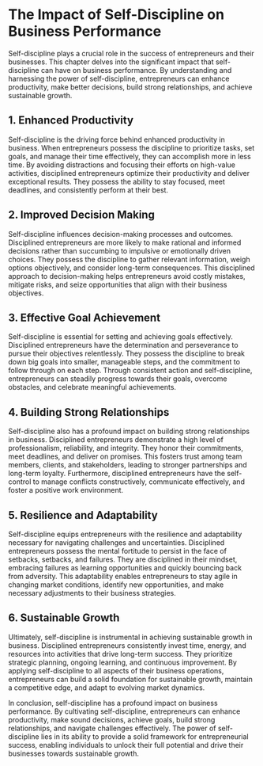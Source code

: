 The Impact of Self-Discipline on Business Performance
================================================================

Self-discipline plays a crucial role in the success of entrepreneurs and their businesses. This chapter delves into the significant impact that self-discipline can have on business performance. By understanding and harnessing the power of self-discipline, entrepreneurs can enhance productivity, make better decisions, build strong relationships, and achieve sustainable growth.

**1. Enhanced Productivity**
----------------------------

Self-discipline is the driving force behind enhanced productivity in business. When entrepreneurs possess the discipline to prioritize tasks, set goals, and manage their time effectively, they can accomplish more in less time. By avoiding distractions and focusing their efforts on high-value activities, disciplined entrepreneurs optimize their productivity and deliver exceptional results. They possess the ability to stay focused, meet deadlines, and consistently perform at their best.

**2. Improved Decision Making**
-------------------------------

Self-discipline influences decision-making processes and outcomes. Disciplined entrepreneurs are more likely to make rational and informed decisions rather than succumbing to impulsive or emotionally driven choices. They possess the discipline to gather relevant information, weigh options objectively, and consider long-term consequences. This disciplined approach to decision-making helps entrepreneurs avoid costly mistakes, mitigate risks, and seize opportunities that align with their business objectives.

**3. Effective Goal Achievement**
---------------------------------

Self-discipline is essential for setting and achieving goals effectively. Disciplined entrepreneurs have the determination and perseverance to pursue their objectives relentlessly. They possess the discipline to break down big goals into smaller, manageable steps, and the commitment to follow through on each step. Through consistent action and self-discipline, entrepreneurs can steadily progress towards their goals, overcome obstacles, and celebrate meaningful achievements.

**4. Building Strong Relationships**
------------------------------------

Self-discipline also has a profound impact on building strong relationships in business. Disciplined entrepreneurs demonstrate a high level of professionalism, reliability, and integrity. They honor their commitments, meet deadlines, and deliver on promises. This fosters trust among team members, clients, and stakeholders, leading to stronger partnerships and long-term loyalty. Furthermore, disciplined entrepreneurs have the self-control to manage conflicts constructively, communicate effectively, and foster a positive work environment.

**5. Resilience and Adaptability**
----------------------------------

Self-discipline equips entrepreneurs with the resilience and adaptability necessary for navigating challenges and uncertainties. Disciplined entrepreneurs possess the mental fortitude to persist in the face of setbacks, setbacks, and failures. They are disciplined in their mindset, embracing failures as learning opportunities and quickly bouncing back from adversity. This adaptability enables entrepreneurs to stay agile in changing market conditions, identify new opportunities, and make necessary adjustments to their business strategies.

**6. Sustainable Growth**
-------------------------

Ultimately, self-discipline is instrumental in achieving sustainable growth in business. Disciplined entrepreneurs consistently invest time, energy, and resources into activities that drive long-term success. They prioritize strategic planning, ongoing learning, and continuous improvement. By applying self-discipline to all aspects of their business operations, entrepreneurs can build a solid foundation for sustainable growth, maintain a competitive edge, and adapt to evolving market dynamics.

In conclusion, self-discipline has a profound impact on business performance. By cultivating self-discipline, entrepreneurs can enhance productivity, make sound decisions, achieve goals, build strong relationships, and navigate challenges effectively. The power of self-discipline lies in its ability to provide a solid framework for entrepreneurial success, enabling individuals to unlock their full potential and drive their businesses towards sustainable growth.

